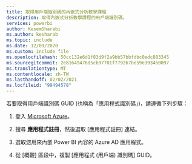 ```yaml
---
title: 取得用戶端識別碼的內嵌式分析教學課程
description: 取得內嵌式分析教學課程的用戶端識別碼。
services: powerbi
author: KesemSharabi
ms.author: kesharab
ms.topic: include
ms.date: 12/09/2020
ms.custom: include file
ms.openlocfilehash: 50cc132e6d1f83d9f2a9bb57bbfdbc0edc883345
ms.sourcegitcommit: 2e81649476d5cb97701f779267be59e393460097
ms.translationtype: MT
ms.contentlocale: zh-TW
ms.lasthandoff: 02/02/2021
ms.locfileid: "99494578"
---
```

若要取得用戶端識別碼 GUID (也稱為「應用程式識別碼」)，請遵循下列步驟：

1. 登入 [Microsoft Azure](https://ms.portal.azure.com/#allservices)。

2. 搜尋 **應用程式註冊**，然後選取 [應用程式註冊] 連結。

3. 選取您用來內嵌 Power BI 內容的 Azure AD 應用程式。

4. 從 [概觀] 區段中，複製 [應用程式 (用戶端) 識別碼] GUID。